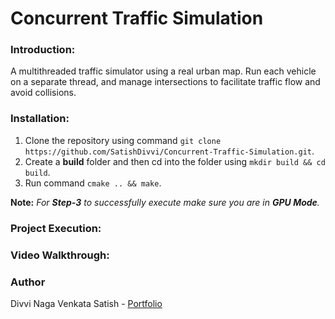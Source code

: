 # Concurrent Traffic Simulation

### Introduction:

A multithreaded traffic simulator using a real urban map. Run each vehicle on a separate thread, and manage intersections to facilitate traffic flow and avoid collisions.

### Installation:

1. Clone the repository using command `git clone https://github.com/SatishDivvi/Concurrent-Traffic-Simulation.git`.
2. Create a **build** folder and then cd into the folder using `mkdir build && cd build`.
3. Run command `cmake .. && make`.

**Note:** _For **Step-3** to successfully execute make sure you are in **GPU Mode**._ 

### Project Execution:


### Video Walkthrough:

### Author

Divvi Naga Venkata Satish - [Portfolio](https://satishdivvi.github.io)
